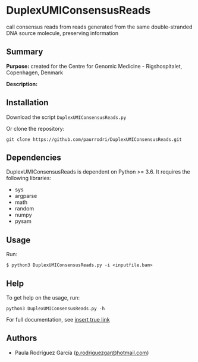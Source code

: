 # DuplexUMIConsensusReads

call consensus reads from reads generated from the same double-stranded DNA source molecule, preserving information



## Summary


**Purpose:** created for the Centre for Genomic Medicine - Rigshospitalet, Copenhagen, Denmark

**Description:** 


## Installation

Download the script `DuplexUMIConsensusReads.py`

Or clone the repository:
```
git clone https://github.com/paurrodri/DuplexUMIConsensusReads.git
```


## Dependencies

DuplexUMIConsensusReads is dependent on Python >= 3.6. It requires the following libraries:

* sys
* argparse
* math
* random
* numpy
* pysam


## Usage

Run:
```
$ python3 DuplexUMIConsensusReads.py -i <inputfile.bam>
``` 





## Help

To get help on the usage, run: 
```
python3 DuplexUMIConsensusReads.py -h
```

For full documentation, see [insert true link](https://github.com/paurrodri/DuplexUMIConsensusReads.git)


## Authors ##

* Paula Rodríguez García (<p.rodriguezgar@hotmail.com>)


